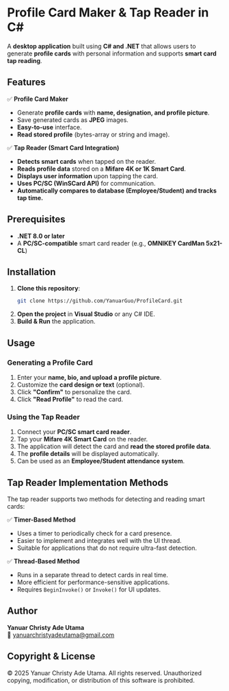 # Profile Card Maker & Tap Reader in C#

A **desktop application** built using **C# and .NET** that allows users to generate **profile cards** with personal information and supports **smart card tap reading**.

## Features

✅ **Profile Card Maker**  
- Generate **profile cards** with **name, designation, and profile picture**.  
- Save generated cards as **JPEG** images.  
- **Easy-to-use** interface.
- **Read stored profile** (bytes-array or string and image).

✅ **Tap Reader (Smart Card Integration)**  
- **Detects smart cards** when tapped on the reader.  
- **Reads profile data** stored on a **Mifare 4K or 1K Smart Card**.  
- **Displays user information** upon tapping the card.  
- **Uses PC/SC (WinSCard API)** for communication.
- **Automatically compares to database (Employee/Student) and tracks tap time.**

## Prerequisites
- **.NET 8.0 or later**  
- A **PC/SC-compatible** smart card reader (e.g., **OMNIKEY CardMan 5x21-CL**)  

## Installation
1. **Clone this repository**:  
   ```sh
   git clone https://github.com/YanuarGuo/ProfileCard.git
   ```
2. **Open the project** in **Visual Studio** or any C# IDE.  
3. **Build & Run** the application.  

## Usage

### Generating a Profile Card
1. Enter your **name, bio, and upload a profile picture**.  
2. Customize the **card design or text** (optional).  
3. Click **"Confirm"** to personalize the card.  
4. Click **"Read Profile"** to read the card.  

### Using the Tap Reader
1. Connect your **PC/SC smart card reader**.  
2. Tap your **Mifare 4K Smart Card** on the reader.  
3. The application will detect the card and **read the stored profile data**.  
4. The **profile details** will be displayed automatically.  
5. Can be used as an **Employee/Student attendance system**.

## Tap Reader Implementation Methods

The tap reader supports two methods for detecting and reading smart cards:

✅ **Timer-Based Method**  
- Uses a timer to periodically check for a card presence.  
- Easier to implement and integrates well with the UI thread.  
- Suitable for applications that do not require ultra-fast detection.  

✅ **Thread-Based Method**  
- Runs in a separate thread to detect cards in real time.  
- More efficient for performance-sensitive applications.  
- Requires `BeginInvoke()` or `Invoke()` for UI updates.  

## Author
**Yanuar Christy Ade Utama**  
📧 yanuarchristyadeutama@gmail.com

## Copyright & License
© 2025 Yanuar Christy Ade Utama. All rights reserved. Unauthorized copying, modification, or distribution of this software is prohibited.

